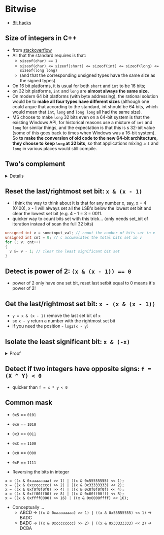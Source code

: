 # Bitwise
- [Bit hacks](http://graphics.stanford.edu/~seander/bithacks.html)

## Size of integers in C++
- from [stackoverflow](https://stackoverflow.com/questions/18353168/why-long-int-has-same-size-as-int-does-this-modifier-works-at-all)
- All that the standard requires is that:
  - `sizeof(char) == 1`
  - `sizeof(char) <= sizeof(short) <= sizeof(int) <= sizeof(long) <= sizeof(long long)`
  - (and that the corresponding unsigned types have the same size as the signed types).
- On 16 bit platforms, it is usual for both `short` and `int` to be 16 bits;
- on 32 bit platforms, `int` and `long` are **almost always the same size.**
- On modern 64 bit platforms (with byte addressing), the rational solution would be to **make all four types have different sizes** (although one could argue that according to the standard, int should be 64 bits, which would mean that `int`, `long` and `long long` all had the same size).
- MS choose to make `long` 32 bits even on a 64-bit system is that the existing Windows API, for historical reasons use a mixture of `int` and `long` for similar things, and the expectation is that this is s 32-bit value (some of this goes back to times when Windows was a 16-bit system). So **to make the conversion of old code to the new 64-bit architecture, they choose to keep `long` at 32 bits**, so that applications mixing `int` and `long` in various places would still compile.

## Two's complement
<details><summary markdown="span">Details</summary>

- [video](https://youtu.be/4qH4unVtJkE)
- Consider only 4 bits, the form will be like:
```txt
1 000   -8
1 001   -7
1 010   -6
1 011   -5
1 100   -4
1 101   -3
1 110   -2
1 111   -1

0 000   0
0 001   1
0 010   2
0 011   3
0 100   4
0 101   5
0 110   6
0 111   7
```
- The first bit is signed bit, but it also has a mathematical meaning - e.g. `1 000` is like `-1 * 8 + 0`, `1 100` is like `-1 * 8 + 4`
- Because of the mathematical meaning, the add/sub works naturally - e.g. `5 + -5` = `0 101` + `1 011` = `(1)` `0000`, or you can see it like `5 + -8 + 3`
- The only tricky things are ...
  - positive -> negative requires a inverse than add one, e.g. -p = (~p) + 1
  - there is -8 above but no 8

</details>

## Reset the last/rightmost set bit: `x & (x - 1)`
- I think the way to think about it is that for any number x, say, x = 4 (0100), x - 1 will always set all the LSB's below the lowest set bit and clear the lowest set bit (e.g. 4 - 1 = 3 = 0011.
- quicker way to count bits set with this trick... (only needs set_bit of iteration instead of scan the full 32 bits)
```cpp
unsigned int v = someinput_val; // count the number of bits set in v
unsigned int cnt = 0; // c accumulates the total bits set in v
for (; v; cnt++)
{
  v &= v - 1; // clear the least significant bit set
}
```

## Detect is power of 2: `(x & (x - 1)) == 0`
- power of 2 only have one set bit, reset last setbit equal to 0 means it's power of 2!

## Get the last/rightmost set bit: `x - (x & (x - 1))`
- `y = x & (x - 1)` remove the last set bit of `x`
- so `x - y` return a number with the rightmost set bit
- if you need the position - `log2(x - y)`

## Isolate the least significant bit: `x & (-x)`

<details><summary markdown="span">Proof</summary>

- Say `x = a1b` (in binary) is the number whose least significant bit we want to isolate.
  - `a` is some binary sequence of any length of 1’s and 0’s and
  - `b` is some sequence of any length but of **0’s only**.
  - That tiny intermediate 1 bit sitting between **a** and **b** to be the least significant bit
- Then
```
-x = 2’s complement of x = (a1b)’ + 1
   = a’0b’ + 1
   = a’0(0...0)’ + 1
   = a’0(1...1) + 1
   = a’1(0...0)
   = a’1b
```
- Then
```
        a  1 b     ->  X
&       a' 1 b     -> -X
-----------------
=  (0...0) 1 (0...0)   ---> e.g. we get the LSB through X & (-x)
```

</details>

## Detect if two integers have opposite signs: `f = (X ^ Y) < 0`
- quicker than `f = x * y < 0`


## Common mask
- `0x5` == `0101`
- `0xA` == `1010`
- `0x3` == `0011`
- `0xC` == `1100`
- `0x0` == `0000`
- `0xF` == `1111`

- Reversing the bits in integer
```
x = ((x & 0xaaaaaaaa) >> 1) | ((x & 0x55555555) << 1);
x = ((x & 0xcccccccc) >> 2) | ((x & 0x33333333) << 2);
x = ((x & 0xf0f0f0f0) >> 4) | ((x & 0x0f0f0f0f) << 4);
x = ((x & 0xff00ff00) >> 8) | ((x & 0x00ff00ff) << 8);
x = ((x & 0xffff0000) >> 16) | ((x & 0x0000ffff) << 16);
```
- Conceptually ...
  - ABCD -> `((x & 0xaaaaaaaa) >> 1) | ((x & 0x55555555) << 1)` -> BADC
  - BADC -> `((x & 0xcccccccc) >> 2) | ((x & 0x33333333) << 2)` -> DCBA
